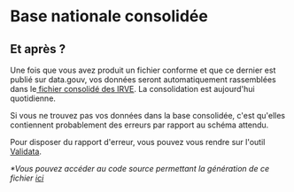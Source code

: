 # Base nationale consolidée

## Et après ?

Une fois que vous avez produit un fichier conforme et que ce dernier est publié sur data.gouv, vos données seront automatiquement rassemblées dans le[ fichier consolidé des IRVE](https://transport.data.gouv.fr/datasets/fichier-consolide-des-bornes-de-recharge-pour-vehicules-electriques). La consolidation est aujourd'hui quotidienne.&#x20;

Si vous ne trouvez pas vos données dans la base consolidée, c'est qu'elles contiennent probablement des erreurs par rapport au schéma attendu.&#x20;

Pour disposer du rapport d'erreur, vous pouvez vous rendre sur l'outil [Validata](https://validata.fr/table-schema?schema\_name=schema-datagouvfr.etalab%2Fschema-irve).



_\*Vous pouvez accéder au code source permettant la génération de ce fichier_ [_ici_](https://github.com/etalab/notebooks/tree/master/irve)
